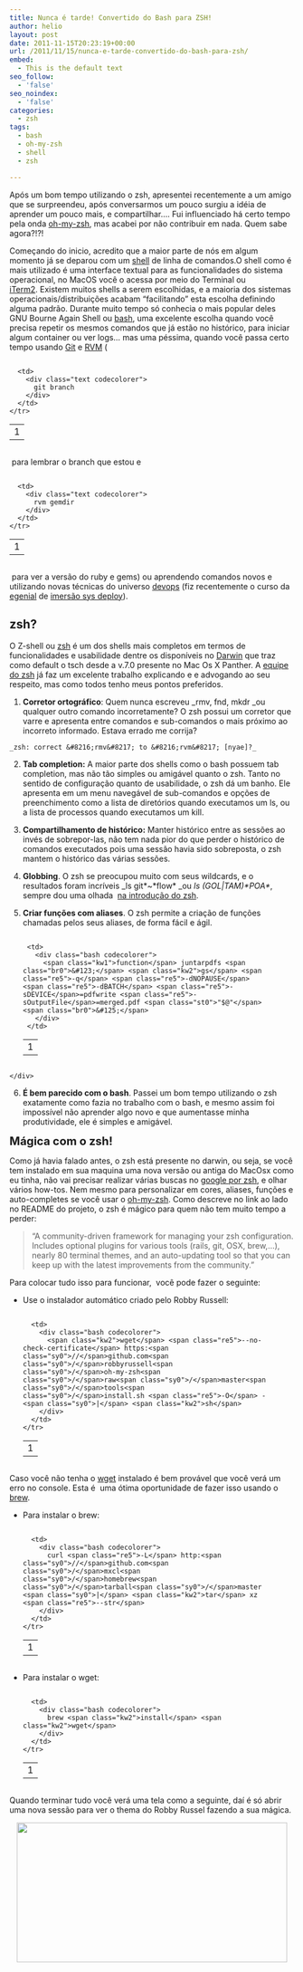 ```yaml
---
title: Nunca é tarde! Convertido do Bash para ZSH!
author: helio
layout: post
date: 2011-11-15T20:23:19+00:00
url: /2011/11/15/nunca-e-tarde-convertido-do-bash-para-zsh/
embed:
  - This is the default text
seo_follow:
  - 'false'
seo_noindex:
  - 'false'
categories:
  - zsh
tags:
  - bash
  - oh-my-zsh
  - shell
  - zsh

---
```

Após um bom tempo utilizando o zsh, apresentei recentemente a um amigo que se surpreendeu, após conversarmos um pouco surgiu a idéia de aprender um pouco mais, e compartilhar&#8230;. Fui influenciado há certo tempo pela onda [oh-my-zsh][1], mas acabei por não contribuir em nada. Quem sabe agora?!?!

Começando do inicio, acredito que a maior parte de nós em algum momento já se deparou com um <a href="http://en.wikipedia.org/wiki/Shell_%28computing%29" target="_blank">shell</a> de linha de comandos.O shell como é mais utilizado é uma interface textual para as funcionalidades do sistema operacional, no MacOS você o acessa por meio do Terminal ou [iTerm2][2]. Existem muitos shells a serem escolhidas, e a maioria dos sistemas operacionais/distribuições acabam &#8220;facilitando&#8221; esta escolha definindo alguma padrão. Durante muito tempo só conhecia o mais popular deles GNU Bourne Again Shell ou [bash][3], uma excelente escolha quando você precisa repetir os mesmos comandos que já estão no histórico, para iniciar algum container ou ver logs&#8230; mas uma péssima, quando você passa certo tempo usando [Git][4] e [RVM][5] (

<div class="codecolorer-container text railscasts" style="overflow:auto;white-space:nowrap;width:435px;">
  <table cellspacing="0" cellpadding="0">
    <tr>
      <td class="line-numbers">
        <div>
          1<br />
        </div>
      </td>
      
      <td>
        <div class="text codecolorer">
          git branch
        </div>
      </td>
    </tr>
  </table>
</div>

 para lembrar o branch que estou e 

<div class="codecolorer-container text railscasts" style="overflow:auto;white-space:nowrap;width:435px;">
  <table cellspacing="0" cellpadding="0">
    <tr>
      <td class="line-numbers">
        <div>
          1<br />
        </div>
      </td>
      
      <td>
        <div class="text codecolorer">
          rvm gemdir
        </div>
      </td>
    </tr>
  </table>
</div>

 para ver a versão do ruby e gems) ou aprendendo comandos novos e utilizando novas técnicas do universo [devops][6] (fiz recentemente o curso da [egenial][7] de [imersão sys deploy][8]).

## zsh?

O Z-shell ou [zsh][9] é um dos shells mais completos em termos de funcionalidades e usabilidade dentre os disponíveis no [Darwin][10] que traz como default o tsch desde a v.7.0 presente no Mac Os X Panther. A [equipe do zsh][11] já faz um excelente trabalho explicando e e advogando ao seu respeito, mas como todos tenho meus pontos preferidos.

  1. **Corretor ortográfico**: Quem nunca escreveu _rmv, fnd, mkdr _ou qualquer outro comando incorretamente? O zsh possui um corretor que varre e apresenta entre comandos e sub-comandos o mais próximo ao incorreto informado. Estava errado me corrija?
  
    _zsh: correct &#8216;rmv&#8217; to &#8216;rvm&#8217; [nyae]?_
  2. **Tab completion:** A maior parte dos shells como o bash possuem tab completion, mas não tão simples ou amigável quanto o zsh. Tanto no sentido de configuração quanto de usabilidade, o zsh dá um banho. Ele apresenta em um menu navegável de sub-comandos e opções de preenchimento como a lista de diretórios quando executamos um ls, ou a lista de processos quando executamos um kill.
  3. **Compartilhamento de histórico:** Manter histórico entre as sessões ao invés de sobrepor-las, não tem nada pior do que perder o histórico de comandos executados pois uma sessão havia sido sobreposta, o zsh mantem o histórico das várias sessões.
  4. **Globbing**. O zsh se preocupou muito com seus wildcards, e o resultados foram incríveis _ls git\*~\*flow* _ou _ls (GOL|TAM)\*POA\*_, sempre dou uma olhada  [na introdução do zsh][12].
  5. **Criar funções com aliases**. O zsh permite a criação de funções chamadas pelos seus aliases, de forma fácil e ágil. <div class="codecolorer-container bash railscasts" style="overflow:auto;white-space:nowrap;width:435px;">
      <table cellspacing="0" cellpadding="0">
        <tr>
          <td class="line-numbers">
            <div>
              1<br />
            </div>
          </td>
          
          <td>
            <div class="bash codecolorer">
              <span class="kw1">function</span> juntarpdfs <span class="br0">&#123;</span> <span class="kw2">gs</span> <span class="re5">-q</span> <span class="re5">-dNOPAUSE</span> <span class="re5">-dBATCH</span> <span class="re5">-sDEVICE</span>=pdfwrite <span class="re5">-sOutputFile</span>=merged.pdf <span class="st0">"$@"</span> <span class="br0">&#125;</span>
            </div>
          </td>
        </tr>
      </table>
    </div>

  6. **É bem parecido com o bash**. Passei um bom tempo utilizando o zsh exatamente como fazia no trabalho com o bash, e mesmo assim foi impossível não aprender algo novo e que aumentasse minha produtividade, ele é simples e amigável.

<div>
  <span class="Apple-style-span" style="font-size: 20px;font-weight: bold">Mágica com o zsh!</span>
</div>

Como já havia falado antes, o zsh está presente no darwin, ou seja, se você tem instalado em sua maquina uma nova versão ou antiga do MacOsx como eu tinha, não vai precisar realizar várias buscas no [google por zsh][13], e olhar vários how-tos. Nem mesmo para personalizar em cores, aliases, funções e auto-completes se você usar o [oh-my-zsh][14]. Como descreve no link ao lado no README do projeto, o zsh é mágico para quem não tem muito tempo a perder:

> &#8220;A community-driven framework for managing your zsh configuration. Includes optional plugins for various tools (rails, git, OSX, brew,&#8230;), nearly 80 terminal themes, and an auto-updating tool so that you can keep up with the latest improvements from the community.&#8221;

Para colocar tudo isso para funcionar,  você pode fazer o seguinte:

  * Use o instalador automático criado pelo Robby Russell: <div class="codecolorer-container bash railscasts" style="overflow:auto;white-space:nowrap;width:435px;">
      <table cellspacing="0" cellpadding="0">
        <tr>
          <td class="line-numbers">
            <div>
              1<br />
            </div>
          </td>
          
          <td>
            <div class="bash codecolorer">
              <span class="kw2">wget</span> <span class="re5">--no-check-certificate</span> https:<span class="sy0">//</span>github.com<span class="sy0">/</span>robbyrussell<span class="sy0">/</span>oh-my-zsh<span class="sy0">/</span>raw<span class="sy0">/</span>master<span class="sy0">/</span>tools<span class="sy0">/</span>install.sh <span class="re5">-O</span> - <span class="sy0">|</span> <span class="kw2">sh</span>
            </div>
          </td>
        </tr>
      </table>
    </div>

Caso você não tenha o [wget][15] instalado é bem provável que você verá um erro no console. Esta é  uma ótima oportunidade de fazer isso usando o [brew][16].

  * Para instalar o brew: <div class="codecolorer-container bash railscasts" style="overflow:auto;white-space:nowrap;width:435px;">
      <table cellspacing="0" cellpadding="0">
        <tr>
          <td class="line-numbers">
            <div>
              1<br />
            </div>
          </td>
          
          <td>
            <div class="bash codecolorer">
              curl <span class="re5">-L</span> http:<span class="sy0">//</span>github.com<span class="sy0">/</span>mxcl<span class="sy0">/</span>homebrew<span class="sy0">/</span>tarball<span class="sy0">/</span>master <span class="sy0">|</span> <span class="kw2">tar</span> xz <span class="re5">--str</span>
            </div>
          </td>
        </tr>
      </table>
    </div>

  * Para instalar o wget: <div class="codecolorer-container bash railscasts" style="overflow:auto;white-space:nowrap;width:435px;">
      <table cellspacing="0" cellpadding="0">
        <tr>
          <td class="line-numbers">
            <div>
              1<br />
            </div>
          </td>
          
          <td>
            <div class="bash codecolorer">
              brew <span class="kw2">install</span> <span class="kw2">wget</span>
            </div>
          </td>
        </tr>
      </table>
    </div>

Quando terminar tudo você verá uma tela como a seguinte, daí é só abrir uma nova sessão para ver o thema do Robby Russel fazendo a sua mágica.

<p style="text-align: center">
  <a href="http://www.helmed.net/blog/wp-content/uploads/2011/11/Screen-Shot-2011-11-15-at-10.35.50-AM1.png"><img class="aligncenter size-full wp-image-415" src="http://www.helmed.net/blog/wp-content/uploads/2011/11/Screen-Shot-2011-11-15-at-10.35.50-AM1.png" alt="" width="478" height="247" srcset="http://www.helmed.net/blog/wp-content/uploads/2011/11/Screen-Shot-2011-11-15-at-10.35.50-AM1.png 671w, http://www.helmed.net/blog/wp-content/uploads/2011/11/Screen-Shot-2011-11-15-at-10.35.50-AM1-300x155.png 300w" sizes="(max-width: 478px) 100vw, 478px" /></a>
</p>

&nbsp;

&nbsp;

 [1]: http://twitter.com/#!/ohmyzsh/status/14812098501
 [2]: http://www.iterm2.com/#/section/home "iTerm2"
 [3]: http://en.wikipedia.org/wiki/Bash_(Unix_shell) "bash"
 [4]: http://git-scm.com/
 [5]: https://rvm.beginrescueend.com/
 [6]: http://en.wikipedia.org/wiki/DevOps "devOps"
 [7]: http://www.egenial.pro/pt/site "egenial"
 [8]: http://www.egenial.pro/pt/imersaosysdeploy "Imersão Sys Deploy"
 [9]: http://en.wikipedia.org/wiki/Z_shell
 [10]: http://en.wikipedia.org/wiki/Darwin_(operating_system) "Darwin"
 [11]: http://zsh.sourceforge.net/ "ZSH site"
 [12]: http://zsh.sourceforge.net/Intro/intro_2.html
 [13]: https://www.google.com/search?aq=f&gcx=w&ix=c1&sourceid=chrome&ie=UTF-8&q=zsh "googling zsh"
 [14]: https://github.com/robbyrussell/oh-my-zsh "oh-my-zsh"
 [15]: http://mxcl.github.com/homebrew/ "instalando o wget com o brew"
 [16]: https://github.com/mxcl/homebrew/wiki/installation "instalando o brew"